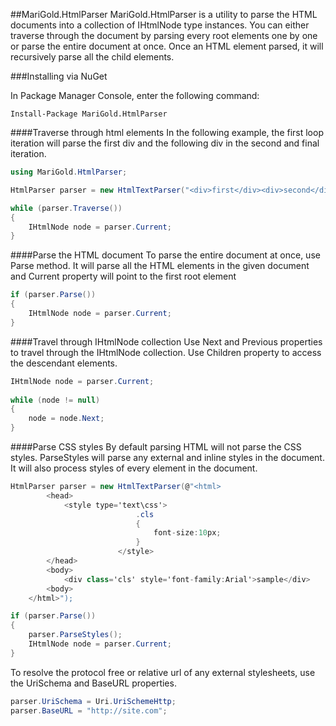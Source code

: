 ##MariGold.HtmlParser
MariGold.HtmlParser is a utility to parse the HTML documents into a collection of IHtmlNode type instances. You can either traverse through the document by parsing every root elements one by one or parse the entire document at once. Once an HTML element parsed, it will recursively parse all the child elements.

###Installing via NuGet

In Package Manager Console, enter the following command:
```
Install-Package MariGold.HtmlParser
```

####Traverse through html elements
In the following example, the first loop iteration will parse the first div and the following div in the second and final iteration.
```csharp
using MariGold.HtmlParser;

HtmlParser parser = new HtmlTextParser("<div>first</div><div>second</div>");

while (parser.Traverse())
{
	IHtmlNode node = parser.Current;
}
```

####Parse the HTML document
To parse the entire document at once, use Parse method. It will parse all the HTML elements in the given document and Current property will point to the first root element
```csharp
if (parser.Parse())
{
	IHtmlNode node = parser.Current;
}
```

####Travel through IHtmlNode collection
Use Next and Previous properties to travel through the IHtmlNode collection. Use Children property to access the descendant elements.
```csharp
IHtmlNode node = parser.Current;
            
while (node != null)
{
	node = node.Next;
}
```

####Parse CSS styles
By default parsing HTML will not parse the CSS styles. ParseStyles will parse any external and inline styles in the document. It will also process styles of every element in the document.
```csharp
HtmlParser parser = new HtmlTextParser(@"<html>
		<head>
			<style type='text\css'>
                            .cls
                            {
                                font-size:10px;
                            }
                        </style>
		</head>
		<body>
			<div class='cls' style='font-family:Arial'>sample</div>
		<body>
	</html>");

if (parser.Parse())
{
	parser.ParseStyles();
	IHtmlNode node = parser.Current;
}
```
To resolve the protocol free or relative url of any external stylesheets, use the UriSchema and BaseURL properties.
```csharp
parser.UriSchema = Uri.UriSchemeHttp;
parser.BaseURL = "http://site.com";
```